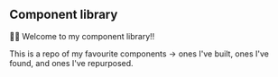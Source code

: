 ## Component library

🙋‍♂️ Welcome to my component library!!

This is a repo of my favourite components -> ones I've built, ones I've found, and ones I've repurposed.
